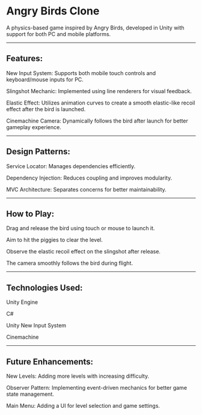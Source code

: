 # Angry Birds Clone
A physics-based game inspired by Angry Birds, developed in Unity with support for both PC and mobile platforms.

---

## Features:

New Input System: Supports both mobile touch controls and keyboard/mouse inputs for PC.

Slingshot Mechanic: Implemented using line renderers for visual feedback.

Elastic Effect: Utilizes animation curves to create a smooth elastic-like recoil effect after the bird is launched.

Cinemachine Camera: Dynamically follows the bird after launch for better gameplay experience.

---

## Design Patterns:

Service Locator: Manages dependencies efficiently.

Dependency Injection: Reduces coupling and improves modularity.

MVC Architecture: Separates concerns for better maintainability.

---

## How to Play:

Drag and release the bird using touch or mouse to launch it.

Aim to hit the piggies to clear the level.

Observe the elastic recoil effect on the slingshot after release.

The camera smoothly follows the bird during flight.

---

## Technologies Used:

Unity Engine

C#

Unity New Input System

Cinemachine

---

## Future Enhancements:

New Levels: Adding more levels with increasing difficulty.

Observer Pattern: Implementing event-driven mechanics for better game state management.

Main Menu: Adding a UI for level selection and game settings.
